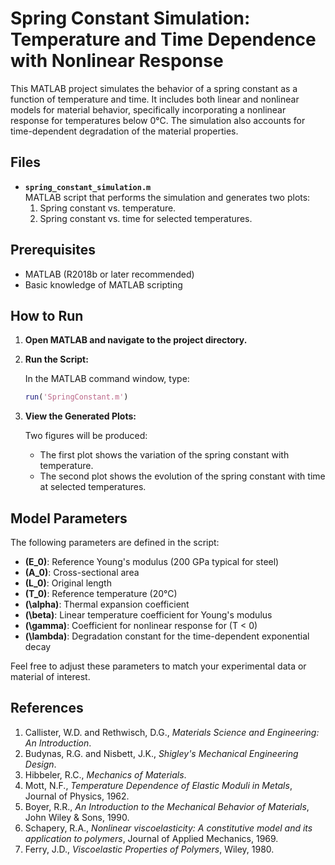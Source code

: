 

# Spring Constant Simulation: Temperature and Time Dependence with Nonlinear Response

This MATLAB project simulates the behavior of a spring constant as a function of temperature and time. It includes both linear and nonlinear models for material behavior, specifically incorporating a nonlinear response for temperatures below 0°C. The simulation also accounts for time-dependent degradation of the material properties.



## Files

- **`spring_constant_simulation.m`**  
  MATLAB script that performs the simulation and generates two plots:
  1. Spring constant vs. temperature.
  2. Spring constant vs. time for selected temperatures.


## Prerequisites

- MATLAB (R2018b or later recommended)
- Basic knowledge of MATLAB scripting

## How to Run



1. **Open MATLAB and navigate to the project directory.**

2. **Run the Script:**

   In the MATLAB command window, type:

   ```matlab
   run('SpringConstant.m')
   ```

3. **View the Generated Plots:**

   Two figures will be produced:
   - The first plot shows the variation of the spring constant with temperature.
   - The second plot shows the evolution of the spring constant with time at selected temperatures.

## Model Parameters

The following parameters are defined in the script:
- **\(E_0\)**: Reference Young's modulus (200 GPa typical for steel)
- **\(A_0\)**: Cross-sectional area
- **\(L_0\)**: Original length
- **\(T_0\)**: Reference temperature (20°C)
- **\(\alpha\)**: Thermal expansion coefficient
- **\(\beta\)**: Linear temperature coefficient for Young's modulus
- **\(\gamma\)**: Coefficient for nonlinear response for \(T < 0\)
- **\(\lambda\)**: Degradation constant for the time-dependent exponential decay

Feel free to adjust these parameters to match your experimental data or material of interest.

## References

1. Callister, W.D. and Rethwisch, D.G., *Materials Science and Engineering: An Introduction*.
2. Budynas, R.G. and Nisbett, J.K., *Shigley's Mechanical Engineering Design*.
3. Hibbeler, R.C., *Mechanics of Materials*.
4. Mott, N.F., *Temperature Dependence of Elastic Moduli in Metals*, Journal of Physics, 1962.
5. Boyer, R.R., *An Introduction to the Mechanical Behavior of Materials*, John Wiley & Sons, 1990.
6. Schapery, R.A., *Nonlinear viscoelasticity: A constitutive model and its application to polymers*, Journal of Applied Mechanics, 1969.
7. Ferry, J.D., *Viscoelastic Properties of Polymers*, Wiley, 1980.

